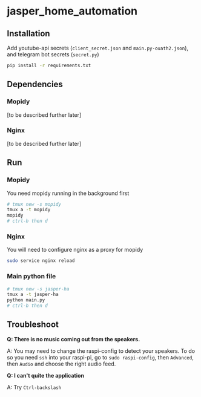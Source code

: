 # jasper_home_automation

## Installation

Add youtube-api secrets (`client_secret.json` and `main.py-ouath2.json`), and telegram bot secrets (`secret.py`)

```bash
pip install -r requirements.txt
```
## Dependencies

### Mopidy
[to be described further later]

### Nginx
[to be described further later]


## Run

### Mopidy

You need mopidy running in the background first
```bash
# tmux new -s mopidy
tmux a -t mopidy
mopidy
# ctrl-b then d
```

### Nginx
You will need to configure nginx as a proxy for mopidy
```bash
sudo service nginx reload
```

### Main python file

```bash
# tmux new -s jasper-ha
tmux a -t jasper-ha
python main.py
# ctrl-b then d
```

## Troubleshoot
**Q: There is no music coming out from the speakers.**

A: You may need to change the raspi-config to detect your speakers. To do so you need `ssh` into your raspi-pi, go to `sudo raspi-config`, then `Advanced`, then `Audio` and choose the right audio feed.

**Q: I can't quite the application**

A: Try `Ctrl-backslash`
